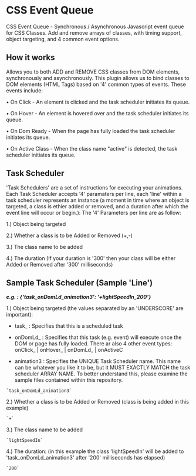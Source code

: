 CSS Event Queue
===============

CSS Event Queue - Synchronous / Asynchronous Javascript event queue for CSS Classes. Add and remove arrays of classes, with timing support, object targeting, and 4 common event options.


## How it works

Allows you to both ADD and REMOVE CSS classes from DOM elements, synchronously and asynchronously.  This plugin allows us to bind classes to DOM elements (HTML Tags) based on '4' common types of events. These events include:
  
  • On Click - An element is clicked and the task scheduler initiates its queue.
  
  • On Hover - An element is hovered over and the task scheduler initiates its queue.
  
  • On Dom Ready - When the page has fully loaded the task scheduler initiates its queue.
  
  • On Active Class - When the class name "active" is detected, the task scheduler initiates its queue.
  
  
## Task Scheduler
'Task Schedulers' are a set of instructions for executing your animations. Each Task Scheduler accepts '4' paramaters per line, each 'line' within a task scheduler represents an instance (a moment in time where an object is targeted, a class is ethier added or removed, and a duration after which the event line will occur or begin.): The '4' Parameters per line are as follow:

  1.) Object being targeted
  
  2.) Whether a class is to be Added or Removed (+,-)
  
  3.) The class name to be added
  
  4.) The duration (If your duration is '300' then your class will be either Added or Removed after '300' milliseconds)


## Sample Task Scheduler (Sample 'Line')

***e.g. : {'task_onDomLd_animation3': '+lightSpeedIn_200'}***

1.) Object being targeted (the values separated by an 'UNDERSCORE' are important): 
  
   * task_ : Specifies that this is a scheduled task
   
   * onDomLd_ : Specifies that this task (e.g. event) will execute once the DOM or page has fully loaded. There ar also 4 other event types: onClick_ | onHover_ | onDomLd_ | onActiveC
   
   * animation3 : Specifies the UNIQUE Task Scheduler name. This name can be whatever you like it to be, but it MUST EXACTLY MATCH the task scheduler ARRAY NAME. To better understand this, please examine the sample files contained within this repository.

    `task_onDomLd_animation3`
    
2.) Whether a class is to be Added or Removed (class is being added in this example)
  
    `+`
    
3.) The class name to be added
  
    `lightSpeedIn`
  
4.) The duration: (in this example the class 'lightSpeedIn' will be added to 'task_onDomLd_animation3' after '200' milliseconds has elapsed)
  
    `200`
